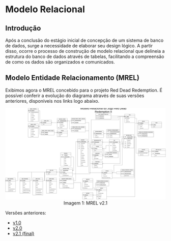 # Modelo Relacional

## Introdução

Após a conclusão do estágio inicial de concepção de um sistema de banco de dados, surge a necessidade de elaborar seu design lógico. A partir disso, ocorre o processo de construção de modelo relacional que delineia a estrutura do banco de dados através de tabelas, facilitando a compreensão de como os dados são organizados e comunicados.

## Modelo Entidade Relacionamento (MREL)

Exibimos agora o MREL concebido para o projeto Red Dead Redemption. É possível conferir a evolução do diagrama através de suas versões anteriores, disponíveis nos links logo abaixo.

<div align="center">
    <img src="/docs/MREL/MREL.png">
    Imagem 1: MREL v2.1
</div>

Versões anteriores:

- [v1.0](/docs/MREL/anteriores/MREL_v1.png)
- [v2.0](/docs/MREL/anteriores/MREL_v2.png)
- [v2.1 (final)](/docs/MREL/MREL.png)
